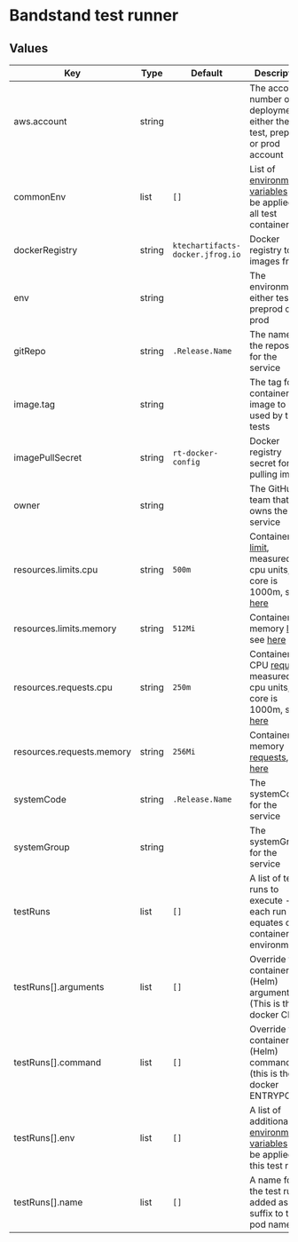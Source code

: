 # Bandstand test runner

## Values

| Key                       | Type   | Default                          | Description                                                                                                                                                                                                                                                                       |
|---------------------------|--------|----------------------------------|-----------------------------------------------------------------------------------------------------------------------------------------------------------------------------------------------------------------------------------------------------------------------------------|
| aws.account               | string |                                  | The account number of the deployment either the test, preprod or prod account                                                                                                                                                                                                     |
| commonEnv                 | list   | `[]`                             | List of [environment variables](https://kubernetes.io/docs/reference/kubernetes-api/workload-resources/pod-v1/#environment-variables) to be applied to all test containers                                                                                                        |
| dockerRegistry            | string | `ktechartifacts-docker.jfrog.io` | Docker registry to pull images from                                                                                                                                                                                                                                               |
| env                       | string |                                  | The environment, either test, preprod or prod                                                                                                                                                                                                                                     |
| gitRepo                   | string | `.Release.Name`                  | The name of the repository for the service                                                                                                                                                                                                                                        |
| image.tag                 | string |                                  | The tag for container image to be used by the tests                                                                                                                                                                                                                               |
| imagePullSecret           | string | `rt-docker-config`               | Docker registry secret for pulling image                                                                                                                                                                                                                                          |
| owner                     | string |                                  | The GitHub team that owns the service                                                                                                                                                                                                                                             |
| resources.limits.cpu      | string | `500m`                           | Container cpu [limit](https://kubernetes.io/docs/concepts/configuration/manage-resources-containers/#requests-and-limits), measured in cpu units, one core is 1000m, see [here](https://kubernetes.io/docs/concepts/configuration/manage-resources-containers/#meaning-of-cpu)    |
| resources.limits.memory   | string | `512Mi`                          | Container memory [limit](https://kubernetes.io/docs/concepts/configuration/manage-resources-containers/#requests-and-limits), see [here](https://kubernetes.io/docs/concepts/configuration/manage-resources-containers/#meaning-of-memory)                                        |
| resources.requests.cpu    | string | `250m`                           | Container CPU [requests](https://kubernetes.io/docs/concepts/configuration/manage-resources-containers/#requests-and-limits), measured in cpu units, one core is 1000m, see [here](https://kubernetes.io/docs/concepts/configuration/manage-resources-containers/#meaning-of-cpu) |
| resources.requests.memory | string | `256Mi`                          | Container memory [requests](https://kubernetes.io/docs/concepts/configuration/manage-resources-containers/#requests-and-limits), see [here](https://kubernetes.io/docs/concepts/configuration/manage-resources-containers/#meaning-of-memory)                                     |
| systemCode                | string | `.Release.Name`                  | The systemCode for the service                                                                                                                                                                                                                                                    |
| systemGroup               | string |                                  | The systemGroup for the service                                                                                                                                                                                                                                                   |
| testRuns                  | list   | `[]`                             | A list of test runs to execute - each run equates ot a container pod environment                                                                                                                                                                                                  |
| testRuns[].arguments      | list   | `[]`                             | Override the container (Helm) arguments (This is the docker CMD)                                                                                                                                                                                                                  |
| testRuns[].command        | list   | `[]`                             | Override the container (Helm) command (this is the docker ENTRYPOINT)                                                                                                                                                                                                             |
| testRuns[].env            | list   | `[]`                             | A list of additional [environment variables](https://kubernetes.io/docs/reference/kubernetes-api/workload-resources/pod-v1/#environment-variables) to be applied for this test run                                                                                                |
| testRuns[].name           | list   | `[]`                             | A name for the test run - added as a suffix to the pod name                                                                                                                                                                                                                       |

